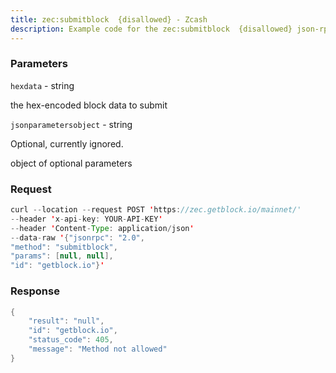 ```yaml
---
title: zec:submitblock  {disallowed} - Zcash
description: Example code for the zec:submitblock  {disallowed} json-rpc method. Сomplete guide on how to use zec:submitblock  {disallowed} json-rpc in GetBlock.io Web3 documentation.
---
```


### Parameters


`hexdata` - string

the hex-encoded block data to submit

`jsonparametersobject` - string

Optional, currently ignored.

object of optional parameters

### Request

``` java
curl --location --request POST 'https://zec.getblock.io/mainnet/' 
--header 'x-api-key: YOUR-API-KEY' 
--header 'Content-Type: application/json' 
--data-raw '{"jsonrpc": "2.0",
"method": "submitblock",
"params": [null, null],
"id": "getblock.io"}'
```

###  Response

``` java
{
    "result": "null",
    "id": "getblock.io",
    "status_code": 405,
    "message": "Method not allowed"
}
```

